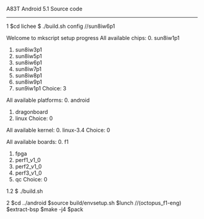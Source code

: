  A83T Android 5.1 Source code

----------

1 $cd lichee
   $ ./build.sh config           //sun8iw6p1

Welcome to mkscript setup progress
All available chips:
   0. sun8iw1p1
   1. sun8iw3p1
   2. sun8iw5p1
   3. sun8iw6p1
   4. sun8iw7p1
   5. sun8iw8p1
   6. sun8iw9p1
   7. sun9iw1p1
Choice: 3


All available platforms:
   0. android
   1. dragonboard
   2. linux
Choice: 0


All available kernel:
   0. linux-3.4
Choice: 0


All available boards:
   0. f1
   1. fpga
   2. perf1_v1_0
   3. perf2_v1_0
   4. perf3_v1_0
   5. qc
Choice: 0


1.2
   $ ./build.sh 


2  $cd ../android
   $source build/envsetup.sh
   $lunch    //(octopus_f1-eng)
   $extract-bsp
   $make -j4
   $pack







